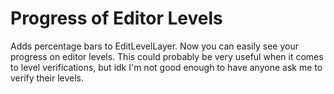 # Progress of Editor Levels

Adds percentage bars to EditLevelLayer. Now you can easily see your progress on editor levels.
This could probably be very useful when it comes to level verifications, but idk I'm not good enough
to have anyone ask me to verify their levels.
